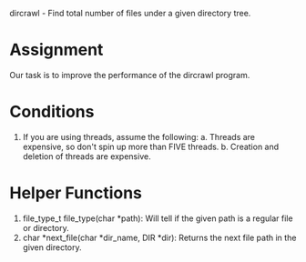 
dircrawl - Find total number of files under a given directory tree.

Assignment
==========
Our task is to improve the performance of the dircrawl program.

Conditions
==========

1. If you are using threads, assume the following:
  a. Threads are expensive, so don't spin up more than FIVE threads.
  b. Creation and deletion of threads are expensive.

Helper Functions
================

1. file_type_t file_type(char *path): Will tell if the given path is a regular file or directory.
2. char *next_file(char *dir_name, DIR *dir): Returns the next file path in the given directory.

